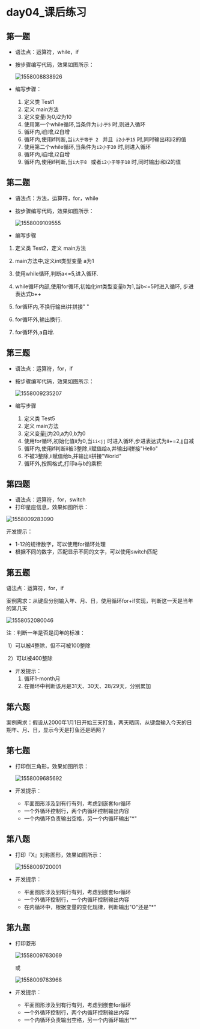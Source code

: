 # day04_课后练习

## 第一题

* 语法点：运算符，while，if

* 按步骤编写代码，效果如图所示：

  ![1558008838926](imgs\\1558008838926.png)

  

* 编写步骤：

  1. 定义类 Test1
  2. 定义 main方法
  3. 定义变量i为0,i2为10
  4. 使用第一个while循环,当条件为`i小于5` 时,则进入循环
  5. 循环内,i自增,i2自增
  6. 循环内,使用if判断,当`i大于等于 2 ` 并且` i2小于15` 时,同时输出i和i2的值
  7. 使用第二个while循环,当条件为`i2小于20` 时,则进入循环
  8. 循环内,i自增,i2自增
  9. 循环内,使用if判断,当`i大于8 ` 或者`i2小于等于18` 时,同时输出i和i2的值

## 第二题

* 语法点：方法，运算符，for，while 

* 按步骤编写代码，效果如图所示：

  ![1558009109555](imgs\\1558009109555.png)

* 编写步骤

1. 定义类 Test2，定义 main方法

2. main方法中,定义int类型变量 a为1

3. 使用while循环,判断a<=5,进入循环.

4. while循环内部,使用for循环,初始化int类型变量b为1,当b<=5时进入循环, 步进表达式b++

5. for循环内,不换行输出i并拼接" "

6. for循环外,输出换行.

7. for循环外,a自增.

## 第三题

* 语法点：运算符，for，if

* 按步骤编写代码，效果如图所示：

  ![1558009235207](imgs\\1558009235207.png)

* 编写步骤

  1. 定义类 Test5
  2. 定义 main方法
  3. 定义变量jj为20,a为0,b为0
  4. 使用for循环,初始化值ii为0,当`ii<jj` 时进入循环,步进表达式为ii+=2,jj自减
  5. 循环内,使用if判断ii被3整除,ii赋值给a,并输出ii拼接"Hello"
  6. 不被3整除,ii赋值给b,并输出ii拼接"World"
  7. 循环外,按照格式,打印a与b的乘积

## 第四题

* 语法点：运算符，for，switch
* 打印星座信息，效果如图所示：

![1558009283090](imgs\\1558009283090.png)

开发提示：

* 1-12的规律数字，可以使用for循环处理
* 根据不同的数字，匹配显示不同的文字，可以使用switch匹配

## 第五题

语法点：运算符，for，if

案例需求：从键盘分别输入年、月、日，使用循环for+if实现，判断这一天是当年的第几天 

![1558052080046](imgs/1558052080046.png)

   注：判断一年是否是闰年的标准：

​       1）可以被4整除，但不可被100整除

​       2）可以被400整除

* 开发提示：
  1. 循环1-month月
  2. 在循环中判断该月是31天、30天、28/29天，分别累加

## 第六题

案例需求：假设从2000年1月1日开始三天打鱼，两天晒网，从键盘输入今天的日期年、月、日，显示今天是打鱼还是晒网？

## 第七题

* 打印倒三角形，效果如图所示：

  ![1558009685692](imgs/1558009685692.png)

* 开发提示：

  * 平面图形涉及到有行有列，考虑到嵌套for循环
  * 一个外循环控制行，两个内循环控制输出内容
  * 一个内循环负责输出空格，另一个内循环输出"*"

## 第八题

* 打印『X』对称图形，效果如图所示：

  ![1558009720001](imgs/1558009720001.png)

* 开发提示：

  * 平面图形涉及到有行有列，考虑到嵌套for循环
  * 一个外循环控制行，一个内循环控制输出内容
  * 在内循环中，根据变量的变化规律，判断输出"O"还是"*"

## 第九题

* 打印菱形

  ![1558009763069](imgs/1558009763069.png)

  或

  ![1558009783968](imgs/1558009783968.png)

* 开发提示：

  * 平面图形涉及到有行有列，考虑到嵌套for循环
  * 一个外循环控制行，两个内循环控制输出内容
  * 一个内循环负责输出空格，另一个内循环输出"*"